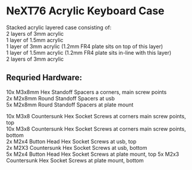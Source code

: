 NeXT76 Acrylic Keyboard Case 
=====================
Stacked acrylic layered case consisting of:  
2 layers of 3mm acrylic  
1 layer of 1.5mm acrylic  
1 layer of 3mm acrylic (1.2mm FR4 plate sits on top of this layer)  
1 layer of 1.5mm acrylic (1.2mm FR4 plate sits in-line with this layer)  
2 layers of 3mm acrylic  

Requried Hardware:
---------------
10x M3x8mm Hex Standoff Spacers a corners, main screw points   
2x M2x8mm Round Standoff Spacers at usb  
5x M2x8mm Rourd Standoff Spacers at plate mount  

10x M3x8 Countersunk Hex Socket Screws at corners main screw points, top  
10x M3x8 Countersunk Hex Socket Screws at corners main screw points, bottom  
2x M2x4 Button Head Hex Socket Screws at usb, top  
2x M2X3 Countersunk Hex Socket Screws at usb, bottom  
5x M2x4 Button Head Hex Socket Screws at plate mount, top 
5x M2x3 Countersunk Hex Socket Screws at plate mount, bottom  
